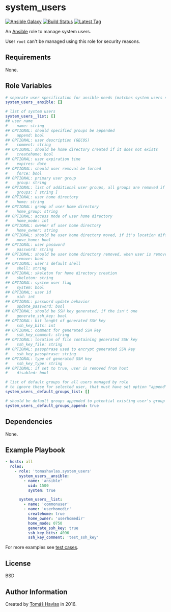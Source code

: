 system_users
============

[![Ansible Galaxy][galaxy_image]][galaxy_link]
[![Build Status][travis_image]][travis_link]
[![Latest Tag][tag_image]][tag_link]

An [Ansible](https://www.ansible.com/) role to manage system users.

User `root` can't be managed using this role for security reasons.

Requirements
------------

None.

Role Variables
--------------

```yaml
# separate user specification for ansible needs (matches system users specification)
system_users__ansible: []

# list of system users
system_users__list: []
## user name
#  - name: string
## OPTIONAL: should specified groups be appended
#    append: bool
## OPTIONAL: user description (GECOS)
#    comment: string
## OPTIONAL: should be home directory created if it does not exists
#    createhome: bool
## OPTIONAL: user expiration time
#    expires: date
## OPTIONAL: should user removal be forced
#    force: bool
## OPTIONAL: primary user group
#    group: string
## OPTIONAL: list of additional user groups, all groups are removed if empty
#    groups: [ string ]
## OPTIONAL: user home directory
#    home: string
## OPTIONAL: group of user home directory
#    home_group: string
## OPTIONAL: access mode of user home directory
#    home_mode: int
## OPTIONAL: owener of user home directory
#    home_owner: string
## OPTIONAL: should be user home directory moved, if it's location differs
#    move_home: bool
## OPTIONAL: user password
#    password: string
## OPTIONAL: should be user home directory removed, when user is removed
#    remove: bool
## OPTIONAL: user's default shell
#    shell: string
## OPTIONAL: skeleton for home directory creation
#    skeleton: string
## OPTIONAL: system user flag
#    system: bool
## OPTIONAL: user id
#    uid: int
## OPTIONAL: password update behavior
#    update_password: bool
## OPTIONAL: should be SSH key generated, if the isn't one
#    generate_ssh_key: bool
## OPTIONAL: bit lenght of generated SSH key
#    ssh_key_bits: int
## OPTIONAL: comment for generated SSH key
#    ssh_key_comment: string
## OPTIONAL: location of file containing generated SSH key
#    ssh_key_file: string
## OPTIONAL: passphrase used to encrypt generated SSH key
#    ssh_key_passphrase: string
## OPTIONAL: type of generated SSH key
#    ssh_key_type: string
## OPTIONAL: if set to true, user is removed from host
#    disabled: bool

# list of default groups for all users managed by role
# to ignore these for selected user, that must have set option "append" to false in it's specification
system_users__default_groups_list: []

# should be default groups appended to potential existing user's group
system_users__default_groups_append: true
```

Dependencies
------------

None.

Example Playbook
----------------

```yaml
- hosts: all
  roles:
    - role: 'tomashavlas.system_users'
      system_users__ansible:
        - name: 'ansible'
          uid: 1500
          system: true

      system_users__list:
        - name: 'commonuser'
        - name: 'userhomedir'
          createhome: true
          home_owner: 'userhomedir'
          home_mode: 0750
          generate_ssh_key: true
          ssh_key_bits: 4096
          ssh_key_comment: 'test_ssh_key'
```

For more examples see [test cases](https://github.com/tomashavlas/ansible-role-system_users/tree/master/tests).

License
-------

BSD

Author Information
------------------

Created by [Tomáš Havlas](https://github.com/tomashavlas) in 2016.

[galaxy_image]: https://img.shields.io/badge/galaxy-tomashavlas.system__users-blue.svg?style=flat
[galaxy_link]: https://galaxy.ansible.com/tomashavlas/system_users/
[tag_image]: https://img.shields.io/github/tag/tomashavlas/ansible-role-system_users.svg
[tag_link]: https://github.com/tomashavlas/ansible-role-system_users/tags
[travis_image]: https://travis-ci.org/tomashavlas/ansible-role-system_users.svg?branch=master
[travis_link]: https://travis-ci.org/tomashavlas/ansible-role-system_users/
